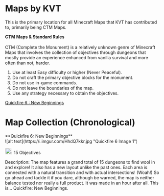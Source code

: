 # Maps by KVT

This is the primary location for all Minecraft Maps that KVT has contributed to, primarily being CTM Maps.

**CTM Maps & Standard Rules**
<br>
<br>
CTM (Complete the Monument) is a relatively unknown genre of Minecraft Maps that involves the collection of objectives through dungeons that mostly provide an experience enhanced from vanilla survival and more often than not, harder.
<br>

1. Use at least Easy difficulty or higher (Never Peaceful).
2. Do not craft the primary objective blocks for the monument.
3. Do not use in-game commands.
4. Do not leave the boundaries of the map.
5. Use any strategy necessary to obtain the objectives.

[Quickfire 6 : New Beginnings](#quickfire6)  


# **Map Collection (Chronological)**

<a name="quickfire6"/>
**Quickfire 6: New Beginnings**
<br>
![alt text](https://i.imgur.com/HhdQ7kkr.jpg "Quickfire 6 Image 1")

<img src="https://cdn.discordapp.com/attachments/418575944098381824/486998066579111937/wool.jpeg" width="20" height="20" />: 15 Objectives

Description:
The map features a grand total of 15 dungeons to find wool in and explore! It also has a new layout unlike the past ones. Each area is connected with a natural transition and with actual intersections! (Woah!) So go ahead and tackle it if you dare, although be warned, the map is neither balance tested nor really a full product. It was made in an hour after all. This is... Quickfire: New Beginnings.




